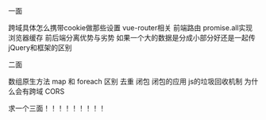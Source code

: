 一面

跨域具体怎么携带cookie做那些设置
vue-router相关
前端路由
promise.all实现
浏览器缓存
前后端分离优势与劣势
如果一个大的数据是分成小部分好还是一起传
jQuery和框架的区别

二面

数组原生方法
map 和 foreach 区别
去重
闭包
闭包的应用
js的垃圾回收机制
为什么会有跨域
CORS

求一个三面！！！！！！！！！